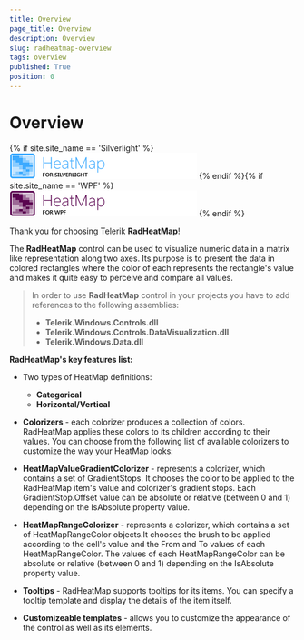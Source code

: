 ```yaml
---
title: Overview
page_title: Overview
description: Overview
slug: radheatmap-overview
tags: overview
published: True
position: 0
---
```


# Overview

{% if site.site_name == 'Silverlight' %}
![](images/heatmap_sl_46_text.png)
{% endif %}{% if site.site_name == 'WPF' %}
![](images/heatmap_wpf_46_text.png)
{% endif %}

Thank you for choosing Telerik __RadHeatMap__!			

The __RadHeatMap__ control can be used to visualize numeric data in a matrix like representation along two axes. Its purpose is to present the data in colored rectangles where the color of each represents the rectangle's value and makes it quite easy to perceive and compare all values.

>In order to use __RadHeatMap__ control in your projects you have to add references to the following assemblies: 
>	- __Telerik.Windows.Controls.dll__
>	- __Telerik.Windows.Controls.DataVisualization.dll__ 
>	- __Telerik.Windows.Data.dll__

__RadHeatMap's key features list:__

* Two types of HeatMap definitions:
	* __Categorical__
	* __Horizontal/Vertical__

* __Colorizers__ - each colorizer produces a collection of colors. RadHeatMap applies these colors to its children according to their values.  You can choose from the following list of available colorizers to customize the way your HeatMap looks:

* __HeatMapValueGradientColorizer__ - represents a colorizer, which contains a set of GradientStops. It chooses the color to be applied to the RadHeatMap item's value and colorizer's gradient stops. Each GradientStop.Offset value can be absolute or relative (between 0 and 1) depending on the IsAbsolute property value.

* __HeatMapRangeColorizer__ - represents a colorizer, which contains a set of HeatMapRangeColor objects.It chooses the brush to be applied according to the cell's value and the From and To values of each HeatMapRangeColor. The values of each HeatMapRangeColor can be absolute or relative (between 0 and 1) depending on the IsAbsolute property value.

* __Tooltips__ - RadHeatMap supports tooltips for its items. You can specify a tooltip template and display the details of the item itself. 

* __Customizeable templates__ - allows you to customize the appearance of the control as well as its elements.